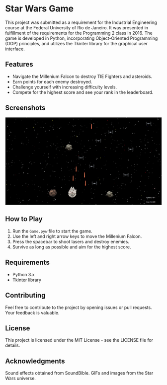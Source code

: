 # Star Wars Game

This project was submitted as a requirement for the Industrial Engineering course at the Federal University of Rio de Janeiro. It was presented in fulfillment of the requirements for the Programming 2 class in 2016. The game is developed in Python, incorporating Object-Oriented Programming (OOP) principles, and utilizes the Tkinter library for the graphical user interface.

## Features

- Navigate the Millenium Falcon to destroy TIE Fighters and asteroids.
- Earn points for each enemy destroyed.
- Challenge yourself with increasing difficulty levels.
- Compete for the highest score and see your rank in the leaderboard.

## Screenshots

![Gameplay Screenshot](./assets/gameplay.png)

## How to Play

1. Run the `Game.pyw` file to start the game.
2. Use the left and right arrow keys to move the Millenium Falcon.
3. Press the spacebar to shoot lasers and destroy enemies.
4. Survive as long as possible and aim for the highest score.

## Requirements

- Python 3.x
- Tkinter library

## Contributing
Feel free to contribute to the project by opening issues or pull requests. Your feedback is valuable.

## License
This project is licensed under the MIT License - see the LICENSE file for details.

## Acknowledgments
Sound effects obtained from SoundBible.
GIFs and images from the Star Wars universe.